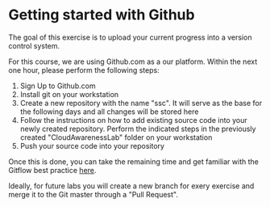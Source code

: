# Getting started with Github

The goal of this exercise is to upload your current progress into a version control system.

For this course, we are using Github.com as a our platform. Within the next one hour, please perform the following steps:

1. Sign Up to Github.com
1. Install git on your workstation
1. Create a new repository with the name "ssc". It will serve as the base for the following days and all changes will be stored here
1. Follow the instructions on how to add existing source code into your newly created repository. Perform the indicated steps in the previously created "CloudAwarenessLab" folder on your workstation
1. Push your source code into your repository

Once this is done, you can take the remaining time and get familiar with the Gitflow best practice [here](https://guides.github.com/introduction/flow/).

Ideally, for future labs you will create a new branch for exery exercise and merge it to the Git master through a "Pull Request".

